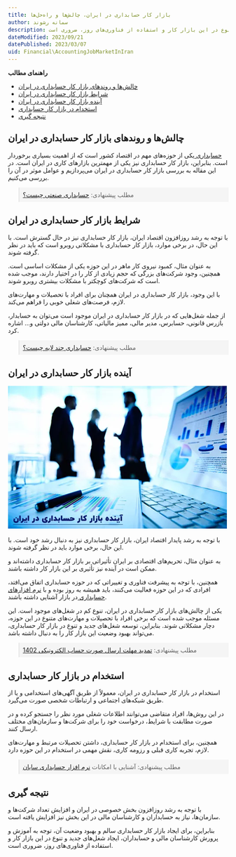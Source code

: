 ```yaml
---
title: بازار کار حسابداری در ایران، چالش‌ها و راه‌حل‌ها
author: سمانه رشوند  
description: با توجه به رشد روزافزون بخش خصوصی در ایران و افزایش تعداد شرکت‌ها و سازمان‌ها، نیاز به حسابداران و کارشناسان مالی در این بخش نیز افزایش یافته است. بنابراین، برای ایجاد بازار کار حسابداری سالم و بهبود وضعیت آن، توجه به آموزش و پرورش کارشناسان مالی و حسابداران، ایجاد شغل‌های جدید و تنوع در این بازار کار و استفاده از فناوری‌های روز، ضروری است.
dateModified: 2023/09/21
datePublished: 2023/03/07
uid: Financial\AccountingJobMarketInIran
---
```


**راهنمای مطالب**
- [چالش‌ها و روندهای بازار کار حسابداری در ایران](#چالش‌ها-و-روندهای-بازار-کار-حسابداری-در-ایران)
- [شرایط بازار کار حسابداری در ایران](#شرایط-بازار-کار-حسابداری-در-ایران)
- [آینده بازار کار حسابداری در ایران](#آینده-بازار-کار-حسابداری-در-ایران)
- [استخدام در بازار کار حسابداری](#استخدام-در-بازار-کار-حسابداری)
- [نتیجه گیری](#نتیجه-گیری)



## چالش‌ها و روندهای بازار کار حسابداری در ایران
<a href="https://www.hooshkar.com/Wiki/Financial/WhatIsAccounting" target="_blank">حسابداری
</a> یکی از حوزه‌های مهم در اقتصاد کشور است که از اهمیت بسیاری برخوردار است. بنابراین، بازار کار حسابداری نیز یکی از مهمترین بازارهای کاری در ایران است. در این مقاله به بررسی بازار کار حسابداری در ایران می‌پردازیم و عوامل موثر در آن را بررسی می‌کنیم.

<blockquote style="background-color:#f5f5f5; padding:0.5rem">
مطلب پیشنهادی: <a href="https://www.hooshkar.com/Wiki/Financial/CostAccounting" target="_blank">حسابداری صنعتی چیست؟
</a></blockquote>

## شرایط بازار کار حسابداری در ایران
با توجه به رشد روزافزون اقتصاد ایران، بازار کار حسابداری نیز در حال گسترش است. با این حال، در برخی موارد، بازار کار حسابداری با مشکلاتی روبرو است که باید در نظر گرفته شوند. 

به عنوان مثال، کمبود نیروی کار ماهر در این حوزه یکی از مشکلات اساسی است. همچنین، وجود شرکت‌های بزرگی که حجم زیادی از کار را در اختیار دارند، موجب شده است که شرکت‌های کوچکتر با مشکلات بیشتری روبرو شوند.

با این وجود، بازار کار حسابداری در ایران همچنان برای افراد با تحصیلات و مهارت‌های لازم، فرصت‌های شغلی خوبی را فراهم می‌کند. 

از جمله شغل‌هایی که در بازار کار حسابداری در ایران موجود است می‌توان به حسابدار، بازرس قانونی، حسابرس، مدیر مالی، ممیز مالیاتی، کارشناسان مالی دولتی و... اشاره کرد.

<blockquote style="background-color:#f5f5f5; padding:0.5rem">
مطلب پیشنهادی: <a href="https://www.hooshkar.com/Wiki/Accounting/MultiLayeredAccounting" target="_blank">حسابداری چند لایه چیست؟
</a></blockquote>

## آینده بازار کار حسابداری در ایران

![آینده بازار کار حسابداری در ایران](./Images/TheFutureOfTheAccountingJobMarket.webp)

با توجه به رشد پایدار اقتصاد ایران، بازار کار حسابداری نیز به دنبال رشد خود است. با این حال، برخی موارد باید در نظر گرفته شوند.

به عنوان مثال، تحریم‌های اقتصادی بر ایران تأثیراتی بر بازار کار حسابداری داشته‌اند و ممکن است در آینده نیز تأثیری بر این بازار کار داشته باشند. 

همچنین، با توجه به پیشرفت فناوری و تغییراتی که در حوزه حسابداری اتفاق می‌افتد، افرادی که در این حوزه فعالیت می‌کنند، باید همیشه به روز بوده و با <a href="https://www.hooshkar.com/Wiki/Financial/ComparisonFinancialSoftware" target="_blank">نرم افزارهای حسابداری
</a> در بازار آشنایی داشته باشند.

یکی از چالش‌های بازار کار حسابداری در ایران، تنوع کم در شغل‌های موجود است. این مسئله موجب شده است که برخی افراد با تحصیلات و مهارت‌های متنوع در این حوزه، دچار مشکلاتی شوند. بنابراین، توسعه شغل‌های جدید و تنوع در بازار کار حسابداری، می‌تواند بهبود وضعیت این بازار کار را به دنبال داشته باشد.

<blockquote style="background-color:#f5f5f5; padding:0.5rem">
مطلب پیشنهادی: <a href="https://www.hooshkar.com/Wiki/Financial/TaxPayersSystemUpdate" target="_blank">تمدید مهلت ارسال صورت حساب الکترونیکی 1402
</a></blockquote>

## استخدام در بازار کار حسابداری
استخدام در بازار کار حسابداری در ایران، معمولاً از طریق آگهی‌های استخدامی و یا از طریق شبکه‌های اجتماعی و ارتباطات شخصی صورت می‌گیرد. 

در این روش‌ها، افراد متقاضی می‌توانند اطلاعات شغلی مورد نظر را جستجو کرده و در صورت مطابقت با شرایط، درخواست خود را برای شرکت‌ها و سازمان‌های مختلف ارسال کنند.

همچنین، برای استخدام در بازار کار حسابداری، داشتن تحصیلات مرتبط و مهارت‌های لازم، تجربه کاری قبلی و رزومه کاری، نقش مهمی در استخدام در این حوزه دارد.

<blockquote style="background-color:#f5f5f5; padding:0.5rem">
مطلب پیشنهادی: آشنایی با امکانات <a href="https://www.hooshkar.com/Software/Sayan/Module/Accounting" target="_blank"> نرم افزار حسابداری سایان
</a></blockquote>

## نتیجه گیری
با توجه به رشد روزافزون بخش خصوصی در ایران و افزایش تعداد شرکت‌ها و سازمان‌ها، نیاز به حسابداران و کارشناسان مالی در این بخش نیز افزایش یافته است. 

بنابراین، برای ایجاد بازار کار حسابداری سالم و بهبود وضعیت آن، توجه به آموزش و پرورش کارشناسان مالی و حسابداران، ایجاد شغل‌های جدید و تنوع در این بازار کار و استفاده از فناوری‌های روز، ضروری است.